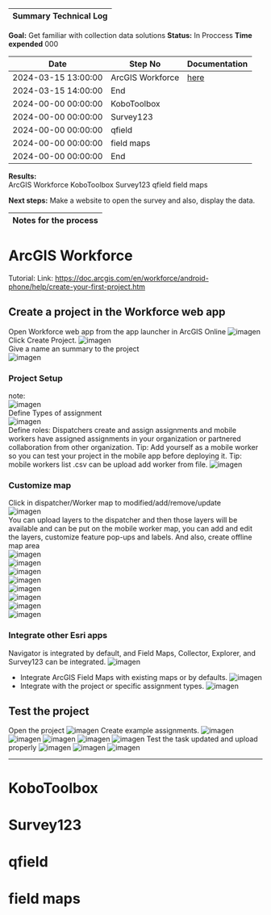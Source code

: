 
| **Summary Technical Log**                                 |
|-----------------------------------------------------------|

**Goal:** Get familiar with collection data solutions 
**Status:** In Proccess
**Time expended**         000    

| **Date**              | **Step No**              | **Documentation** |
|-----------------------|--------------------------|-------------------|
| 2024-03-15 13:00:00   | ArcGIS Workforce         | [here](https://fleming.maps.arcgis.com/apps/workforce/projects/13b23d4f37834ed9b7aa03f814078f0e/dispatch/assignments)      |
| 2024-03-15 14:00:00   | End                      |
| 2024-00-00 00:00:00   | KoboToolbox              |       |
| 2024-00-00 00:00:00   | Survey123                |       |
| 2024-00-00 00:00:00   | qfield                   |      |
| 2024-00-00 00:00:00   | field maps               |       |
| 2024-00-00 00:00:00   | End                      |

**Results:**  
ArcGIS Workforce
KoboToolbox
Survey123
qfield
field maps


**Next steps:**
Make a website to open the survey and also, display the data.

| **Notes for the process**                                |
|-----------------------------------------------------------|

# ArcGIS Workforce
Tutorial: Link: https://doc.arcgis.com/en/workforce/android-phone/help/create-your-first-project.htm
## Create a project in the Workforce web app
Open Workforce web app from the app launcher in ArcGIS Online
![imagen](../a00templates/img/img134.png)   
Click Create Project.
![imagen](../a00templates/img/img135.png)  
Give a name an summary to the project  
![imagen](../a00templates/img/img136.png)  
### Project Setup
note:  
![imagen](../a00templates/img/img137.png)  
Define Types of assignment  
![imagen](../a00templates/img/img138.png)  
Define roles: Dispatchers create and assign assignments and mobile workers have assigned assignments in your organization or partnered collaboration from other organization.
Tip: Add yourself as a mobile worker so you can test your project in the mobile app before deploying it.
Tip: mobile workers list .csv can be upload add worker from file.
![imagen](../a00templates/img/img139.png)  
### Customize map  
Click in dispatcher/Worker map to modified/add/remove/update  
![imagen](../a00templates/img/img140.png)  
You can upload layers to the dispatcher and then those layers will be available and can be put on the mobile worker map, you can add and edit the layers, customize feature pop-ups and labels. And also, create offline map area  
![imagen](../a00templates/img/img141.png)  
![imagen](../a00templates/img/img142.png)  
![imagen](../a00templates/img/img143.png)  
![imagen](../a00templates/img/img144.png)  
![imagen](../a00templates/img/img145.png)  
![imagen](../a00templates/img/img146.png)  
![imagen](../a00templates/img/img147.png)  
![imagen](../a00templates/img/img148.png)  
### Integrate other Esri apps
Navigator is integrated by default, and Field Maps, Collector, Explorer, and Survey123 can be integrated.
![imagen](../a00templates/img/img149.png)  
-	Integrate ArcGIS Field Maps with existing maps or by defaults.
![imagen](../a00templates/img/img150.png)  
-	Integrate with the project or specific assignment types.
![imagen](../a00templates/img/img151.png) 
## Test the project
Open the project
![imagen](../a00templates/img/img152.png)
Create example assignments.
![imagen](../a00templates/img/img153.png)
![imagen](../a00templates/img/img154.png)
![imagen](../a00templates/img/img155.png)
![imagen](../a00templates/img/img156.png)
![imagen](../a00templates/img/img157.png)
Test the task updated and upload properly
![imagen](../a00templates/img/img158.png)
![imagen](../a00templates/img/img159.png)
![imagen](../a00templates/img/img160.png)


----------------------------------------------------------------------
# KoboToolbox

# Survey123

# qfield

# field maps
